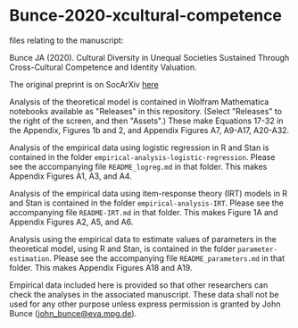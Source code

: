 # Bunce-2020-xcultural-competence
files relating to the manuscript:

Bunce JA (2020). Cultural Diversity in Unequal Societies Sustained Through Cross-Cultural Competence and Identity Valuation.

The original preprint is on SocArXiv [here](https://osf.io/preprints/socarxiv/bwtvu/)


Analysis of the theoretical model is contained in Wolfram Mathematica notebooks available as "Releases" in this repository.
(Select "Releases" to the right of the screen, and then "Assets".) These make Equations 17-32 in the Appendix, Figures 1b and 2, and Appendix Figures A7, A9-A17, A20-A32.


Analysis of the empirical data using logistic regression in R and Stan is contained in the folder ``empirical-analysis-logistic-regression``. Please see the accompanying file ``README_logreg.md`` in that folder. This makes Appendix Figures A1, A3, and A4.


Analysis of the empirical data using item-response theory (IRT) models in R and Stan is contained in the folder ``empirical-analysis-IRT``. Please see the accompanying file ``README-IRT.md`` in that folder. This makes Figure 1A and Appendix Figures A2, A5, and A6.


Analysis using the empirical data to estimate values of parameters in the theoretical model, using R and Stan, is contained in the folder ``parameter-estimation``. Please see the accompanying file ``README_parameters.md`` in that folder. This makes Appendix Figures A18 and A19.


Empirical data included here is provided so that other researchers can check the analyses in the associated manuscript. These data shall not be used for any other purpose unless express permission is granted by John Bunce (john_bunce@eva.mpg.de).
